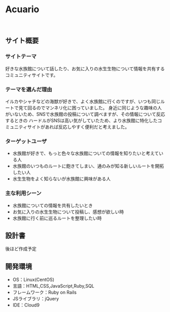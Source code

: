# Acuario
​
## サイト概要
### サイトテーマ
<!--何を『目的』とし、どのような『分類』なのかを簡潔に書く-->
好きな水族館について話したり、お気に入りの水生生物について情報を共有するコミュニティサイトです。
​
### テーマを選んだ理由
<!--なぜこのようなテーマにしたかを説明する-->
イルカやシャチなどの海獣が好きで、よく水族館に行くのですが、いつも同じルートで見て回るのでマンネリ化に困っていました。
身近に同じような趣味の人がいないため、SNSで水族館の投稿について調べますが、その情報について反応するときの
ハードルがSNSは高い気がしていたため、より水族館に特化したコミュニティサイトがあれば反応しやすく便利だと考えました。
​
### ターゲットユーザ
<!--誰に使ってもらうかを具体的に記載する-->
- 水族館が好きで、もっと色々な水族館についての情報を知りたいと考えている人
- 水族館のいつものルートに飽きてしまい、通のみが知る新しいルートを開拓したい人
- 水生生物をよく知らないが水族館に興味がある人
​
### 主な利用シーン
<!--どのような時に使うのかの状況を記載すること-->
- 水族館についての情報を共有したいとき
- お気に入りの水生生物について投稿し、感想が欲しい時
- 水族館に行く前に巡るルートを整理したい時
​
## 設計書
<!--テーマを設定・提出する時点では不要です-->
後ほど作成予定

## 開発環境
- OS：Linux(CentOS)
- 言語：HTML,CSS,JavaScript,Ruby,SQL
- フレームワーク：Ruby on Rails
- JSライブラリ：jQuery
- IDE：Cloud9